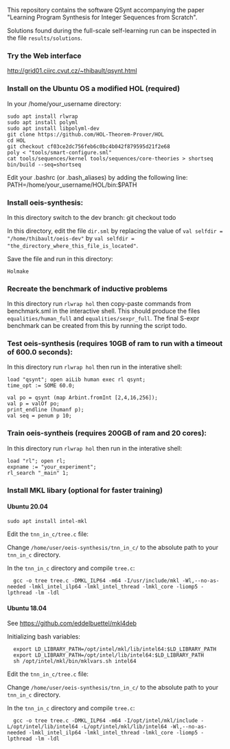 This repository contains the software QSynt accompanying the paper 
"Learning Program Synthesis for Integer Sequences from Scratch". 

Solutions found during the full-scale self-learning run 
can be inspected in the file `results/solutions`.

### Try the Web interface
http://grid01.ciirc.cvut.cz/~thibault/qsynt.html

### Install on the Ubuntu OS a modified HOL (required)
In your /home/your_username directory:

```
sudo apt install rlwrap
sudo apt install polyml
sudo apt install libpolyml-dev
git clone https://github.com/HOL-Theorem-Prover/HOL
cd HOL
git checkout cf03ce2dc756feb6c0bc4b042f879595d21f2e68
poly < "tools/smart-configure.sml"
cat tools/sequences/kernel tools/sequences/core-theories > shortseq
bin/build --seq=shortseq
```

Edit your .bashrc (or .bash_aliases) by adding the following line:
PATH=/home/your_username/HOL/bin:$PATH

### Install oeis-synthesis:
In this directory switch to the dev branch:
git checkout todo

In this directory, edit the file `dir.sml` by replacing the value of
`val selfdir = "/home/thibault/oeis-dev"` by 
`val selfdir = "the_directory_where_this_file_is_located"`.

Save the file and run in this directory:
```
Holmake
```

### Recreate the benchmark of inductive problems
In this directory run `rlwrap hol` then copy-paste commands from
benchmark.sml in the interactive shell.
This should produce the files `equalities/human_full` and
`equalities/sexpr_full`. 
The final S-expr benchmark can be created from this by running the script todo.



### Test oeis-synthesis (requires 10GB of ram to run with a timeout of 600.0 seconds):
In this directory run `rlwrap hol` then run in the interative shell:

```
load "qsynt"; open aiLib human exec rl qsynt;
time_opt := SOME 60.0;

val po = qsynt (map Arbint.fromInt [2,4,16,256]);
val p = valOf po;
print_endline (humanf p);
val seq = penum p 10;
```



### Train oeis-syntheis (requires 200GB of ram and 20 cores):
In this directory run `rlwrap hol` then run in the interative shell:
```
load "rl"; open rl;
expname := "your_experiment";
rl_search "_main" 1;
```


### Install MKL libary (optional for faster training)
#### Ubuntu 20.04
```
sudo apt install intel-mkl
```

Edit the `tnn_in_c/tree.c` file: 

Change `/home/user/oeis-synthesis/tnn_in_c/`
to the absolute path to your  `tnn_in_c` directory.

In the `tnn_in_c` directory and compile `tree.c`: 
```
  gcc -o tree tree.c -DMKL_ILP64 -m64 -I/usr/include/mkl -Wl,--no-as-needed -lmkl_intel_ilp64 -lmkl_intel_thread -lmkl_core -liomp5 -lpthread -lm -ldl
```

#### Ubuntu 18.04

See https://github.com/eddelbuettel/mkl4deb 

Initializing bash variables:
```
  export LD_LIBRARY_PATH=/opt/intel/mkl/lib/intel64:$LD_LIBRARY_PATH
  export LD_LIBRARY_PATH=/opt/intel/lib/intel64:$LD_LIBRARY_PATH
  sh /opt/intel/mkl/bin/mklvars.sh intel64
```

Edit the `tnn_in_c/tree.c` file: 

Change `/home/user/oeis-synthesis/tnn_in_c/`
to the absolute path to your  `tnn_in_c` directory.


In the `tnn_in_c` directory and compile `tree.c`: 
```
  gcc -o tree tree.c -DMKL_ILP64 -m64 -I/opt/intel/mkl/include -L/opt/intel/lib/intel64 -L/opt/intel/mkl/lib/intel64 -Wl,--no-as-needed -lmkl_intel_ilp64 -lmkl_intel_thread -lmkl_core -liomp5 -lpthread -lm -ldl
```
